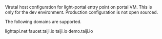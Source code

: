 Virutal host configuration for light-portal entry point on portal VM. This is only for the dev environment. Production configuration is not open sourced. 

The following domains are supported. 

lightapi.net
faucet.taiji.io
taiji.io
demo.taiji.io


